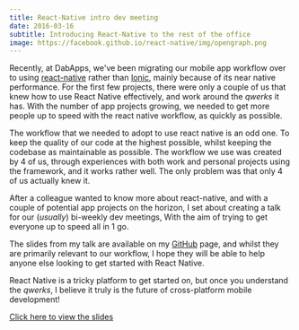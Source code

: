 ```yaml
---
title: React-Native intro dev meeting
date: 2016-03-16
subtitle: Introducing React-Native to the rest of the office
image: https://facebook.github.io/react-native/img/opengraph.png
---
```


Recently, at DabApps, we've been migrating our mobile app workflow over to using [react-native](https://facebook.github.io/react-native/) rather than [Ionic](http://ionicframework.com/), mainly because of its near native performance. For the first few projects, there were only a couple of us that knew how to use React Native effectively, and work around the _qwerks_ it has. With the number of app projects growing, we needed to get more people up to speed with the react native workflow, as quickly as possible.

The workflow that we needed to adopt to use react native is an odd one. To keep the quality of our code at the highest possible, whilst keeping the codebase as maintainable as possible. The workflow we use was created by 4 of us, through experiences with both work and personal projects using the framework, and it works rather well. The only problem was that only 4 of us actually knew it.

After a colleague wanted to know more about react-native, and with a couple of potential app projects on the horizon, I set about creating a talk for our (_usually_) bi-weekly dev meetings, With the aim of trying to get everyone up to speed all in 1 go.

The slides from my talk are available on my [GitHub](https://github.com/RealOrangeOne/react-native-intro-dev-meeting) page, and whilst they are primarily relevant to our workflow, I hope they will be able to help anyone else looking to get started with React Native.

React Native is a tricky platform to get started on, but once you understand the _qwerks_, I believe it truly is the future of cross-platform mobile development!

[Click here to view the slides](http://realorangeone.github.io/react-native-intro-dev-meeting/)
